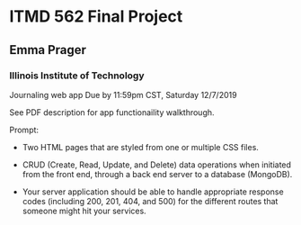 # ITMD 562 Final Project

## Emma Prager

### Illinois Institute of Technology

Journaling web app
Due by 11:59pm CST, Saturday 12/7/2019

See PDF description for app functionaility walkthrough.

Prompt:

* Two HTML pages that are styled from one or multiple CSS files. 

* CRUD (Create, Read, Update, and Delete) data operations when initiated from the front end, through a back end server to a database (MongoDB).

* Your server application should be able to handle appropriate response codes (including 200, 201, 404, and 500) for the different routes that someone might hit your services.
